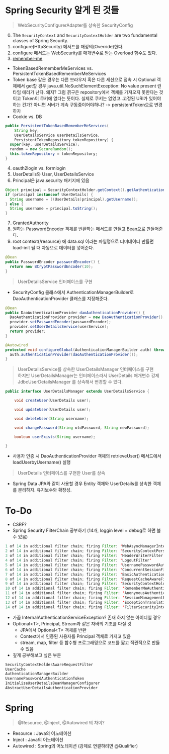 # Spring Security 알게 된 것들

> WebSecurityConfigurerAdapter를 상속한 SecurityConfig

0. The `SecurityContext` and `SecurityContextHolder` are two fundamental classes of Spring Security.
1. configure(HttpSecurity) 메서드를 재정의(Override)한다.<br>
2. configure 메서드는 WebSecurity를 매개변수로 받는 Overload 함수도 있다.
3. [remember-me](https://docs.spring.io/spring-security/site/docs/3.2.0.CI-SNAPSHOT/reference/html/remember-me.html)
  - TokenBasedRememberMeServices vs. PersistentTokenBasedRememberMeServices
  - Token base 같은 경우는 다른 브라우저 혹은 다른 세션으로 접속 시 Optional 객체에서 get할 경우 java.util.NoSuchElementException: No value present 런타임 에러가 난다. 왜지? 그럼 겱구은 repository에서 객체를 가져오지 못한다는 것이고 Token이 쿠키에 없다는 뜻이다. 실제로 쿠키는 없었고..고정된 URI가 있어야 하는 건가? 아니면 서버가 계속 구동중이어야하나? -> persistentToken으로 변경하자
  - Cookie vs. DB
```java
public PersistentTokenBasedRememberMeServices(
    String key,
    UserDetailsService userDetailsService,
    PersistentTokenRepository tokenRepository) {
  super(key, userDetailsService);
  random = new SecureRandom();
  this.tokenRepository = tokenRepository;
}
```
4. oauth2login vs. formlogin
5. UserDetails와 User, UserDetailsService
6. Principal은 java.security 패키지에 있음
```java
Object principal = SecurityContextHolder.getContext().getAuthentication().getPrincipal();
if (principal instanceof UserDetails) {
  String username = ((UserDetails)principal).getUsername();
} else {
  String username = principal.toString();
}
```
7. GrantedAuthority
8. 원하는 PasswordEncoder 객체를 반환하는 메서드를 만들고 Bean으로 만들어준다.
9. root context(/resource) 에 data.sql 이라는 파일명으로 더미데이터 만들면 load-init 될 때 자동으로 데이터를 넣어준다.

```java
@Bean
public PasswordEncoder passwordEncoder() {
  return new BCryptPasswordEncoder(10);
}
```

> UserDetailsService 인터페이스를 구현
- SecurityConfig 클래스에서 AuthenticationManagerBuilder로 DaoAuthenticationProvider 클래스를 지정해준다.
```java
@Bean
public DaoAuthenticationProvider daoAuthenticationProvider() {
  DaoAuthenticationProvider provider = new DaoAuthenticationProvider();
  provider.setPasswordEncoder(passwordEncoder);
  provider.setUserDetailsService(userService);
  return provider;
}

@Autowired
protected void configureGlobal(AuthenticationManagerBuilder auth) throws Exception {
  auth.authenticationProvider(daoAuthenticationProvider());
}
```

> UserDetailsService를 상속한 UserDetailsManager 인터페이스를 구현
> <br> 하지만 UserDetailsManager는 인터페이스라서 UserDetails 매개변수 강제
> <br> JdbcUserDetailsManager 를 상속해서 변경할 수 있다.
```java
public interface UserDetailsManager extends UserDetailsService {

	void createUser(UserDetails user);

	void updateUser(UserDetails user);

	void deleteUser(String username);

	void changePassword(String oldPassword, String newPassword);

	boolean userExists(String username);

}
```

- 사용자 인증 시 DaoAuthenticationProvider 객체의 retrieveUser() 메서드에서 loadUserbyUsername() 실행

> UserDetails 인터페이스를 구현한 User를 상속
- Spring Data JPA와 같이 사용할 경우 Entity 객체와 UserDetails를 상속한 객체를 분리하자. 유지보수와 확장성.

# To-Do
- CSRF?
- Spring Security FilterChain 공부하기 (14개, loggin level = debug로 하면 볼 수 있음)
```java
1 of 14 in additional filter chain; firing Filter: 'WebAsyncManagerIntegrationFilter'
2 of 14 in additional filter chain; firing Filter: 'SecurityContextPersistenceFilter'
3 of 14 in additional filter chain; firing Filter: 'HeaderWriterFilter'
4 of 14 in additional filter chain; firing Filter: 'LogoutFilter'
5 of 14 in additional filter chain; firing Filter: 'UsernamePasswordAuthenticationFilter'
6 of 14 in additional filter chain; firing Filter: 'ConcurrentSessionFilter'
7 of 14 in additional filter chain; firing Filter: 'BasicAuthenticationFilter'
8 of 14 in additional filter chain; firing Filter: 'RequestCacheAwareFilter'
9 of 14 in additional filter chain; firing Filter: 'SecurityContextHolderAwareRequestFilter'
10 of 14 in additional filter chain; firing Filter: 'RememberMeAuthenticationFilter'
11 of 14 in additional filter chain; firing Filter: 'AnonymousAuthenticationFilter'
12 of 14 in additional filter chain; firing Filter: 'SessionManagementFilter'
13 of 14 in additional filter chain; firing Filter: 'ExceptionTranslationFilter'
14 of 14 in additional filter chain; firing Filter: 'FilterSecurityInterceptor'
```
- 가끔 InternalAuthenticationServiceException? 존재 하지 않는 아이디일 경우
- Optional\<T>, Principal, Stream과 같은 자바의 기초를 다질 것
  - JPA에서 Optional\<T> 객체를 반환
  - Context에서 인증된 사용자를 Principal 객체로 가지고 있음
  - stream, map, filter 등 함수형 프로그래밍으로 코드를 짧고 직관적으로 만들 수 있음
- 깊게 공부해보고 싶은 부분
```java
SecurityContextHolderAwareRequestFilter
UserCache
AuthenticationManagerBuilder
UsernamePasswordAuthenticationToken
InitializeUserDetailsBeanManagerConfigurer
AbstractUserDetailsAuthenticationProvider
```

# Spring
> @Resource, @Inject, @Autowired 의 차이?
- Resource : Java의 어노테이션
- Inject : Java의 어노테이션
- Autowired : Spring의 어노테이션 (강제로 연결하려면 @Qualifier)